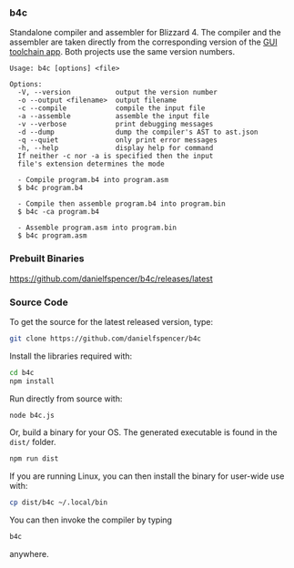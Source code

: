 ### b4c
Standalone compiler and assembler for Blizzard 4. The compiler and the assembler are taken directly
from the corresponding version of the [GUI toolchain app](https://github.com/danielfspencer/blizzard-4/). Both projects
use the same version numbers.

```
Usage: b4c [options] <file>

Options:
  -V, --version           output the version number
  -o --output <filename>  output filename
  -c --compile            compile the input file
  -a --assemble           assemble the input file
  -v --verbose            print debugging messages
  -d --dump               dump the compiler's AST to ast.json
  -q --quiet              only print error messages
  -h, --help              display help for command
  If neither -c nor -a is specified then the input
  file's extension determines the mode

  - Compile program.b4 into program.asm
  $ b4c program.b4

  - Compile then assemble program.b4 into program.bin
  $ b4c -ca program.b4

  - Assemble program.asm into program.bin
  $ b4c program.asm
```

### Prebuilt Binaries
https://github.com/danielfspencer/b4c/releases/latest

### Source Code
To get the source for the latest released version, type:

```bash
git clone https://github.com/danielfspencer/b4c
```

Install the libraries required with:
```bash
cd b4c
npm install
```

Run directly from source with:
```bash
node b4c.js
```

Or, build a binary for your OS. The generated executable is found in the ```dist/``` folder.
```bash
npm run dist
```

If you are running Linux, you can then install the binary for user-wide use with:
```bash
cp dist/b4c ~/.local/bin
```

You can then invoke the compiler by typing
```bash
b4c
```
anywhere.

